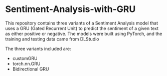 # Sentiment-Analysis-with-GRU
This repository contains three variants of a Sentiment Analysis model that uses a GRU (Gated Recurrent Unit) to predict the sentiment of a given text as either positive or negative. The models were built using PyTorch, and the training and testing data came from DLStudio

The three variants included are:
- customGRU
- torch.nn.GRU
- Bidirectional GRU
